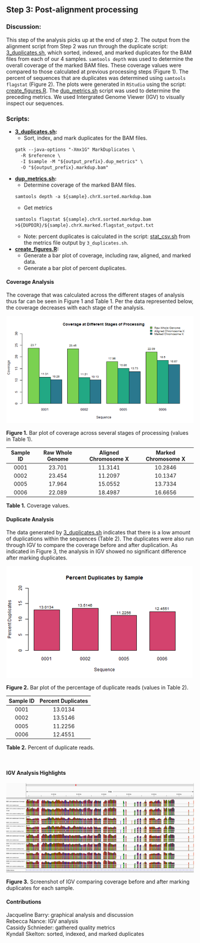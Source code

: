 ## Step 3: Post-alignment processing

### Discussion:

This step of the analysis picks up at the end of step 2. The output from the alignment script from Step 2 was run through the duplicate script: [3_duplicates.sh](scripts/3_duplicates.sh), which sorted, indexed, and marked duplicates for the BAM files from each of our 4 samples. `samtools depth` was used to determine the overall coverage of the marked BAM files. These coverage values were compared to those calculated at previous processing steps (Figure 1). The percent of sequences that are duplicates was determined using `samtools flagstat` (Figure 2). The plots were generated in `RStudio` using the script: [create_figures.R](scripts/create_figures.R). The [dup_metrics.sh](scripts/dup_metrics.sh) script was used to determine the preceding metrics. We used Intergrated Genome Viewer (IGV) to visually inspect our sequences.

### Scripts:

- **[3_duplicates.sh](scripts/3_duplicates.sh):**
  - Sort, index, and mark duplicates for the BAM files.  
  ```
  gatk --java-options "-Xmx1G" MarkDuplicates \
    -R $reference \
    -I $sample -M "${output_prefix}.dup_metrics" \
    -O "${output_prefix}.markdup.bam"
  ```
- **[dup_metrics.sh](scripts/dup_metrics.sh):**
  - Determine coverage of the marked BAM files. 
  ``` 
  samtools depth -a ${sample}.chrX.sorted.markdup.bam
  ```
  - Get metrics
  ```
  samtools flagstat ${sample}.chrX.sorted.markdup.bam >${DUPDIR}/${sample}.chrX.marked.flagstat_output.txt
  ```
  - Note: percent duplicates is calculated in the script: [stat_csv.sh](scripts/stat_csv.sh) from the metrics file output by `3_duplicates.sh`.
- **[create_figures.R](scripts/create_figures.R):**
  - Generate a bar plot of coverage, including raw, aligned, and marked data.
  - Generate a bar plot of percent duplicates.

#### Coverage Analysis

The coverage that was calculated across the different stages of analysis thus far can be seen in Figure 1 and Table 1. Per the data represented below, the coverage decreases with each stage of the analysis.

<img src="analysis/0_figures/3_coverage.png"  alt="Coverage of Sequences">

__Figure 1.__ Bar plot of coverage across several stages of processing (values in Table 1).


| Sample ID | Raw Whole Genome | Aligned Chromosome X | Marked Chromosome X |
|:---------:|:----------------:|:--------------------:|:-------------------:|
|   0001    |      23.701      |       11.3141        |       10.2846       |
|   0002    |      23.454      |       11.2097        |       10.1347       |
|   0005    |      17.964      |       15.0552        |       13.7334       |
|   0006    |      22.089      |       18.4987        |       16.6656       |

__Table 1.__ Coverage values.

#### Duplicate Analysis
The data generated by [3_duplicates.sh](scripts/3_duplicates.sh) indicates that there is a low amount of duplications within the sequences (Table 2). The duplicates were also run through IGV to compare the coverage before and after duplication. As indicated in Figure 3, the analysis in IGV showed no significant difference after marking duplicates.   


<img src="analysis/0_figures/percent_duplicates.png"  alt="Percent Duplication of Sequences">

__Figure 2.__ Bar plot of the percentage of duplicate reads (values in Table 2).

| Sample ID | Percent Duplicates |
|:---------:|:------------------:|
|   0001    |      13.0134       |
|   0002    |      13.5146       |
|   0005    |      11.2256       |
|   0006    |      12.4551       |


__Table 2.__ Percent of duplicate reads.

<br>

#### IGV Analysis Highlights

<img src="analysis/0_figures/IGV_compare_dupl.png">

__Figure 3.__ Screenshot of IGV comparing coverage before and after marking duplicates for each sample. 
<br>

#### Contributions
Jacqueline Barry: graphical analysis and discussion  
Rebecca Nance: IGV analysis  
Cassidy Schnieder: gathered quality metrics  
Kyndall Skelton: sorted, indexed, and marked duplicates  
